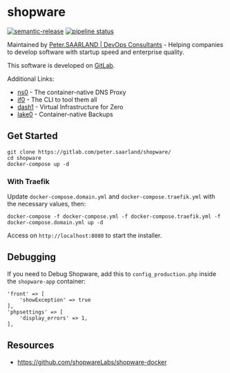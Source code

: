 shopware
===

[![semantic-release](https://img.shields.io/badge/%20%20%F0%9F%93%A6%F0%9F%9A%80-semantic--release-e10079.svg)](https://github.com/semantic-release/semantic-release) [![pipeline status](https://gitlab.com/peter.saarland/zero/badges/master/pipeline.svg)](https://gitlab.com/peter.saarland/zero/-/commits/master)

Maintained by [Peter.SAARLAND | DevOps Consultants](https://www.peter.saarland) - Helping companies to develop software with startup speed and enterprise quality.

This software is developed on [GitLab](https://gitlab.com/peter.saarland/shopware).

Additional Links:

- [ns0](https://gitlab.com/peter.saarland/ns0/) - The container-native DNS Proxy
- [if0](https://gitlab.com/peter.saarland/if0/) - The CLI to tool them all
- [dash1](https://gitlab.com/peter.saarland/dash1/) - Virtual Infrastructure for Zero
- [lake0](https://gitlab.com/peter.saarland/lake0/) - Container-native Backups


## Get Started
```
git clone https://gitlab.com/peter.saarland/shopware/
cd shopware
docker-compose up -d
```

### With Traefik

Update `docker-compose.domain.yml` and  `docker-compose.traefik.yml` with the necessary values, then: 
```
docker-compose -f docker-compose.yml -f docker-compose.traefik.yml -f docker-compose.domain.yml up -d
```

Access on `http://localhost:8080` to start the installer.

## Debugging
If you need to Debug Shopware, add this to `config_production.php` inside the `shopware-app` container:

```
'front' => [
    'showException' => true
],
'phpsettings' => [
    'display_errors' => 1,
],
```

## Resources
- https://github.com/shopwareLabs/shopware-docker